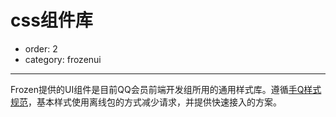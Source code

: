 # css组件库

- order: 2
- category: frozenui

---

Frozen提供的UI组件是目前QQ会员前端开发组所用的通用样式库。遵循[手Q样式规范](http://isux.oa.com/guide/mqq/vd#545)，基本样式使用离线包的方式减少请求，并提供快速接入的方案。

<script type="text/template" id="alice-module">
    <div class="alice-module">
        <div class="alice-module-head">
            <h2 class="alice-module-title">
                <a href="#"></a>
            </h2>
            <span class="alice-module-version"></span>
            <p class="alice-module-description"></p>
        </div>
    </div>
</script>

<script type="text/template" id="alice-module-demo">
    <div class="alice-module-demo">
        <h3 class="alice-module-subtitle"></h3>
        <div class="alice-module-dom"></div>
        <pre class="alice-module-code"></pre>
    </div>
</script>

<style>
.ui-avatar-tiled{display:inline-block;}
.alice-module {
    border-bottom: 1px solid #eee;    
    padding: 10;
    margin-top: 20px;
    margin-bottom: 50px;
}
.alice-module-head {
    overflow: hidden;
}
.alice-module-title {
    margin: 0;
    font-size: 28px;
    font-family: Trebuchet MS;
    display: inline;
}
.alice-module-title a {
    /*color: #7CAE23;*/
    color: #00a5e0;
    cursor: pointer;
}
.alice-module-link {
    font-size: 14px;
}
.alice-module-version {
    font-size: 12px;
    font-weight: normal;
    margin-left: 0.5em;
    color: #888;
    font-family: Menlo,Monaco,"Courier New",monospace;
}
p.alice-module-description {
    font-size: 14px;
    color: #888;
    margin: 10px 0 20px;
}
.alice-module-demo {
    position: relative;
}
.alice-module-demo:hover {
    background: #fdfdfd;
}
.alice-module-dom {
    margin-bottom: 8px;
    font-size:14px;
}
.alice-module-code {
    margin: 0!important;
}
@media (max-width: 640px){
    .alice-module-code{
    	display:none;
    }
}
h3.alice-module-subtitle {
    margin: 0;
    color: #333;
    display: block;
    padding: 20px 0;
}
.alice-module-sourcecode {
    position: absolute;
    right: 5px;
    top: 0;
    font-size: 12px;
    padding: 5px 10px;
    background: #EFFFE4;
    border-radius: 3px;
    display: none;
    z-index: 99;
    opacity: 0.8;
}

.alice-loading {
    margin-bottom: 20px;
}
.black {
    font-size: 12px;
    padding: 2px;
    border-radius: 2px;
    background: rgba(0, 0, 0, 0.55);
    color: #fff;
}
</style>

<div class="alice-modules"></div>

<script type="text/javascript">
seajs.use(['$', 'gallery/underscore/1.6.0/underscore', 'arale/popup/1.1.6/popup'], function($, _, Popup) {

 
    var deps = $('.side-area li[data-id]');
    _.each(deps, function(dep) {
        var moduleNode = $($('#alice-module').html());
        moduleNode.find('.alice-module-title a')
            .attr('href', $(dep).data('id'))
            .attr('id', 'modules-' + $(dep).data('id'))
            .html($(dep).data('id'));
        moduleNode.appendTo('.alice-modules');
        var list = substractTitle(moduleNode.find('h2'));

        $.ajax({
            url:  $(dep).data('id'),
            dataType: 'html',
            success: function(data) {
                data = $(data);
                moduleNode.find('.alice-module-description')
                    .html(data.find('.entry-content > p:first-child').html());

                data.find('.nico-insert-code').each(function(index, item) {
                    var demoNode = $($('#alice-module-demo').html());
                    item = $(item);
                    var subtitle = item.prev().html();
                    if (item.prev()[0].tagName !== 'H3' || !subtitle) {
                        subtitle = '默认';
                    }
                    
                    demoNode.find('.alice-module-subtitle').html(subtitle);
                    demoNode.find('.alice-module-dom').html(item.html());
                    
                    // 直接使用目标页面生成的高亮代码，不再动态渲染
                    var codeHtml = item.next('.highlight').find('pre').html();
                    demoNode.find('.alice-module-code').html(codeHtml);

                    moduleNode.find('.alice-loading').remove();
                    demoNode.appendTo(moduleNode);
                });

                // 中文关键词，一般放在 keywords 数组的第一个
                // 在这里写到左边索引栏中
                moduleNode.find('.alice-module-version')
                var keywords = data.find('#sidebar-wrapper .keywords').html();
                if (keywords) {
                    list.find('i').html(keywords);
                }
            }
        });
    });
    seajs.use('/static/side', function(side) {
        side.init();        
    }); 
    
    function substractTitle(item) {
        item = item.find('a');
        var list = $($('#list-template').html());
        list.find('a').html(item.html() + list.find('a').html());
        list.find('a').attr('href', '#' + item.attr('id'));
        //list.appendTo('.side-area ul');
        return list;
    }

});
</script>

